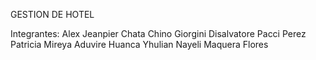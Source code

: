 GESTION DE HOTEL 

Integrantes: 
Alex Jeanpier Chata Chino 
Giorgini Disalvatore Pacci Perez
Patricia Mireya Aduvire Huanca
Yhulian Nayeli Maquera Flores